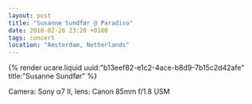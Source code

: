 ```yaml
---
layout: post
title: "Susanne Sundfør @ Paradiso"
date: 2018-02-26 23:20 +0100
tags: concert
location: "Amsterdam, Netherlands"
---
```


{% render ucare.liquid uuid:"b13eef82-e1c2-4ace-b8d9-7b15c2d42afe" title:"Susanne Sundfør" %}

Camera: Sony α7 II, lens: Canon 85mm f/1.8 USM